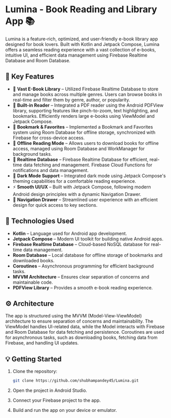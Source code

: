 # Lumina - Book Reading and Library App 📚

Lumina is a feature-rich, optimized, and user-friendly e-book library app designed for book lovers. Built with Kotlin and Jetpack Compose, Lumina offers a seamless reading experience with a vast collection of e-books, intuitive UI, and efficient data management using Firebase Realtime Database and Room Database.

## 📌 Key Features

* 📖 **Vast E-Book Library** – Utilized Firebase Realtime Database to store and manage books across multiple genres. Users can browse books in real-time and filter them by genre, author, or popularity.
* 📖 **Built-in Reader** – Integrated a PDF reader using the Android PDFView library, supporting features like pinch-to-zoom, text highlighting, and bookmarks. Efficiently renders large e-books using ViewModel and Jetpack Compose.
* 📖 **Bookmark & Favorites** – Implemented a Bookmark and Favorites system using Room Database for offline storage, synchronized with Firebase for cross-device access.
* 📖 **Offline Reading Mode** – Allows users to download books for offline access, managed using Room Database and WorkManager for background tasks.
* 📖 **Realtime Database** – Firebase Realtime Database for efficient, real-time data fetching and management. Firebase Cloud Functions for notifications and data management.
* 🌙 **Dark Mode Support** – Integrated dark mode using Jetpack Compose's theming capabilities for a comfortable reading experience.
* ⚡ **Smooth UI/UX** – Built with Jetpack Compose, following modern Android design principles with a dynamic Navigation Drawer.
* 📑 **Navigation Drawer** – Streamlined user experience with an efficient design for quick access to key sections.

## 🚀 Technologies Used

* **Kotlin** – Language used for Android app development.
* **Jetpack Compose** – Modern UI toolkit for building native Android apps.
* **Firebase Realtime Database** – Cloud-based NoSQL database for real-time data management.
* **Room Database** – Local database for offline storage of bookmarks and downloaded books.
* **Coroutines** – Asynchronous programming for efficient background tasks.
* **MVVM Architecture** – Ensures clear separation of concerns and maintainable code.
* **PDFView Library** – Provides a smooth e-book reading experience.

## ⚙️ Architecture

The app is structured using the MVVM (Model-View-ViewModel) architecture to ensure separation of concerns and maintainability. The ViewModel handles UI-related data, while the Model interacts with Firebase and Room Database for data fetching and persistence. Coroutines are used for asynchronous tasks, such as downloading books, fetching data from Firebase, and handling UI updates.

## 💡 Getting Started

1. Clone the repository:

   ```bash
   git clone https://github.com/shubhampandey45/Lumina.git
   ```

2. Open the project in Android Studio.

3. Connect your Firebase project to the app.

4. Build and run the app on your device or emulator.
